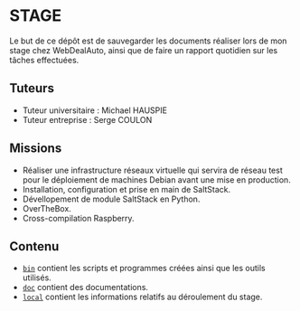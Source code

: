 # STAGE

Le but de ce dépôt est de sauvegarder les documents réaliser lors de mon stage chez WebDealAuto, ainsi que de faire un rapport quotidien sur les tâches effectuées.

## Tuteurs

* Tuteur universitaire : Michael HAUSPIE
* Tuteur entreprise : Serge COULON

## Missions

- Réaliser une infrastructure réseaux virtuelle qui servira de réseau test pour le déploiement de machines Debian avant une mise en production.
- Installation, configuration et prise en main de SaltStack.
- Dévellopement de module SaltStack en Python.
- OverTheBox.
- Cross-compilation Raspberry.

## Contenu

- [`bin`](bin) contient les scripts et programmes créées ainsi que les outils utilisés.
- [`doc`](doc) contient des documentations.
- [`local`](local) contient les informations relatifs au déroulement du stage.
